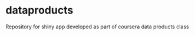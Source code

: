 dataproducts
============

Repository for shiny app developed as part of coursera data products class
